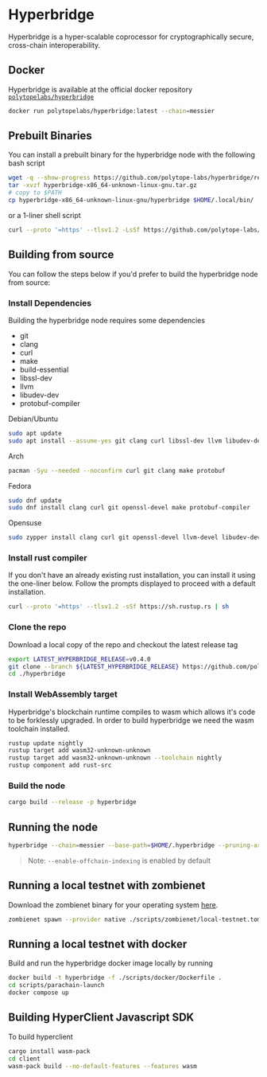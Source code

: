 # Hyperbridge
Hyperbridge is a hyper-scalable coprocessor for cryptographically secure, cross-chain interoperability.

## Docker

Hyperbridge is available at the official docker repository [`polytopelabs/hyperbridge`](https://hub.docker.com/r/polytopelabs/hyperbridge)

```bash
docker run polytopelabs/hyperbridge:latest --chain=messier
```

## Prebuilt Binaries

You can install a prebuilt binary for the hyperbridge node with the following bash script

```bash
wget -q --show-progress https://github.com/polytope-labs/hyperbridge/releases/download/${latest-tag}/hyperbridge-x86_64-unknown-linux-gnu.tar.gz
tar -xvzf hyperbridge-x86_64-unknown-linux-gnu.tar.gz
# copy to $PATH
cp hyperbridge-x86_64-unknown-linux-gnu/hyperbridge $HOME/.local/bin/
```

or a 1-liner shell script

```bash
curl --proto '=https' --tlsv1.2 -LsSf https://github.com/polytope-labs/hyperbridge/releases/download/${latest-tag}/hyperbridge-installer.sh | sh
```

## Building from source

You can follow the steps below if you'd prefer to build the hyperbridge node from source:


### Install Dependencies

Building the hyperbridge node requires some dependencies

- git
- clang
- curl
- make
- build-essential
- libssl-dev
- llvm
- libudev-dev
- protobuf-compiler

Debian/Ubuntu

```bash
sudo apt update
sudo apt install --assume-yes git clang curl libssl-dev llvm libudev-dev make protobuf-compiler
```

Arch

```bash
pacman -Syu --needed --noconfirm curl git clang make protobuf
```

Fedora

```bash
sudo dnf update
sudo dnf install clang curl git openssl-devel make protobuf-compiler
```

Opensuse

```bash
sudo zypper install clang curl git openssl-devel llvm-devel libudev-devel make protobuf
```

### Install rust compiler

If you don't have an already existing rust installation, you can install it using the one-liner below. Follow the prompts displayed to proceed with a default installation.

```bash
curl --proto '=https' --tlsv1.2 -sSf https://sh.rustup.rs | sh
```

### Clone the repo

Download a local copy of the repo and checkout the latest release tag

```bash
export LATEST_HYPERBRIDGE_RELEASE=v0.4.0
git clone --branch ${LATEST_HYPERBRIDGE_RELEASE} https://github.com/polytope-labs/hyperbridge.git
cd ./hyperbridge
```

### Install WebAssembly target

Hyperbridge's blockchain runtime compiles to wasm which allows it's code to be forklessly upgraded. In order to build hyperbridge we need the wasm toolchain installed.

```bash
rustup update nightly
rustup target add wasm32-unknown-unknown
rustup target add wasm32-unknown-unknown --toolchain nightly
rustup component add rust-src
```

### Build the node

```bash
cargo build --release -p hyperbridge
```

## Running the node

```bash
hyperbridge --chain=messier --base-path=$HOME/.hyperbridge --pruning-archive
```

> Note: `--enable-offchain-indexing` is enabled by default

## Running a local testnet with zombienet
Download the zombienet binary for your operating system [here](https://github.com/paritytech/zombienet).

```bash
zombienet spawn --provider native ./scripts/zombienet/local-testnet.toml
```

## Running a local testnet with docker
Build and run the hyperbridge docker image locally by running

```bash
docker build -t hyperbridge -f ./scripts/docker/Dockerfile .
cd scripts/parachain-launch
docker compose up
```

## Building HyperClient Javascript SDK
To build hyperclient
```bash
cargo install wasm-pack
cd client
wasm-pack build --no-default-features --features wasm
```